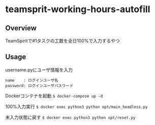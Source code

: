# teamsprit-working-hours-autofill
## Overview
TeamSpiritで#1タスクの工数を全日100%で入力するやつ

## Usage
username.pyにユーザ情報を入力
```
name    : ログインユーザ名
password: ログインユーザパスワード
```

Dockerコンテナを起動
`$ docker-compose up -d`

100%入力実行
`$ docker exec python3 python opt/main_headless.py`

未入力状態に戻す
`$ docker exec python3 python opt/reset.py`
